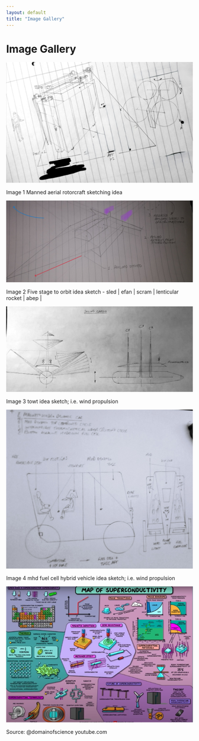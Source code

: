 ```yaml
---
layout: default
title: "Image Gallery"
---
```


# Image Gallery

<div class="gallery">
    <div class="gallery-item">
        <img src="/assets/images/GMM8ePeWsAAL859.jpg" alt="Image 1">
        <p>Image 1 Manned aerial rotorcraft sketching idea</p>
    </div>
    <div class="gallery-item">
        <img src="/assets/images/GMM1d6sWUAAZbBc.jpg" alt="Image 2">
        <p>Image 2 Five stage to orbit idea sketch - sled | efan | scram | lenticular rocket | abep |</p>
    </div>
    <div class="gallery-item">
        <img src="/assets/images/GPTEiMeWoAAsIBI.jpg" alt="Image 3">
        <p>Image 3 towt idea sketch; i.e. wind propulsion</p>
    </div>
    <div class="gallery-item">
        <img src="/assets/images/bafkreicrnevb4aazvtkt5gk4cozvftypeyok7muwswcyis3kkee3emrjda2.jpg" alt="Image 4">
        <p>Image 4 mhd fuel cell hybrid vehicle idea sketch; i.e. wind propulsion</p>
    </div>
    <div class="gallery-item">
        <img src="/assets/images/Screenshot_30-6-2025_123340.jpeg" alt="Image 5">
        <p>Source: @domainofscience youtube.com</p>
    </div>
    <!-- Add more images as needed -->
</div>
